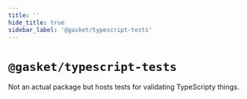 ```yaml
---
title: ''
hide_title: true
sidebar_label: '@gasket/typescript-tests'
---
```


# `@gasket/typescript-tests`

Not an actual package but hosts tests for validating TypeScripty things.
